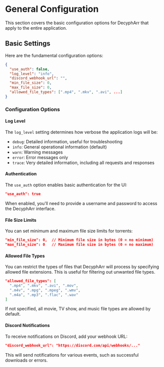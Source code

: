 # General Configuration

This section covers the basic configuration options for DecyphArr that apply to the entire application.

## Basic Settings

Here are the fundamental configuration options:

```json
{
  "use_auth": false,
  "log_level": "info",
  "discord_webhook_url": "",
  "min_file_size": 0,
  "max_file_size": 0,
  "allowed_file_types": [".mp4", ".mkv", ".avi", ...]
}
```

### Configuration Options

#### Log Level
The `log_level` setting determines how verbose the application logs will be:

- `debug`: Detailed information, useful for troubleshooting
- `info`: General operational information (default)
- `warn`: Warning messages
- `error`: Error messages only
- `trace`: Very detailed information, including all requests and responses


#### Authentication
The `use_auth` option enables basic authentication for the UI:

```json
"use_auth": true
```

When enabled, you'll need to provide a username and password to access the DecyphArr interface.


#### File Size Limits

You can set minimum and maximum file size limits for torrents:
```json
"min_file_size": 0,  // Minimum file size in bytes (0 = no minimum)
"max_file_size": 0   // Maximum file size in bytes (0 = no maximum)
```

#### Allowed File Types
You can restrict the types of files that DecyphArr will process by specifying allowed file extensions. This is useful for filtering out unwanted file types.

```json
"allowed_file_types": [
  ".mp4", ".mkv", ".avi", ".mov",
  ".m4v", ".mpg", ".mpeg", ".wmv",
  ".m4a", ".mp3", ".flac", ".wav"
]
```

If not specified, all movie, TV show, and music file types are allowed by default.


#### Discord Notifications
To receive notifications on Discord, add your webhook URL:
```json
"discord_webhook_url": "https://discord.com/api/webhooks/..."
```
This will send notifications for various events, such as successful downloads or errors.

